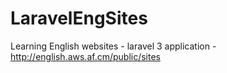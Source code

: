 LaravelEngSites
===============

Learning English websites - laravel 3 application - http://english.aws.af.cm/public/sites
